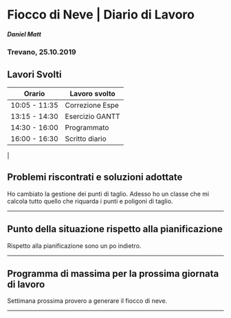 # Fiocco di Neve | Diario di Lavoro 
##### Daniel Matt
### Trevano, 25.10.2019

## Lavori Svolti

|Orario          |Lavoro svolto                 |
|--------------  |------------------------------|
|10:05 - 11:35   | Correzione Espe                         |
|13:15 - 14:30   | Esercizio GANTT      |
|14:30 - 16:00   | Programmato|
|16:00 - 16:30   | Scritto diario|
|




##  Problemi riscontrati e soluzioni adottate
Ho cambiato la gestione dei punti di taglio. Adesso ho un classe che mi calcola tutto quello che riquarda i punti e poligoni di taglio.
___

##  Punto della situazione rispetto alla pianificazione
Rispetto alla pianificazione sono un po indietro.
___

## Programma di massima per la prossima giornata di lavoro
Settimana prossima provero a generare il fiocco di neve.
___
